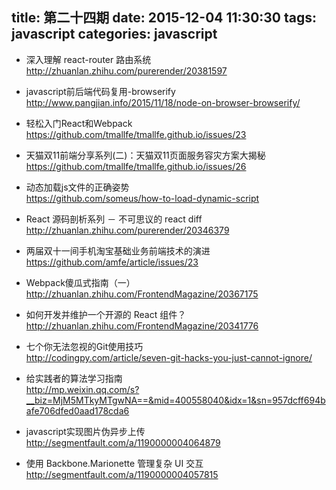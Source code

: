title: 第二十四期
date: 2015-12-04 11:30:30
tags: javascript
categories: javascript
---
- 深入理解 react-router 路由系统  
http://zhuanlan.zhihu.com/purerender/20381597

- javascript前后端代码复用-browserify  
http://www.pangjian.info/2015/11/18/node-on-browser-browserify/

- 轻松入门React和Webpack  
https://github.com/tmallfe/tmallfe.github.io/issues/23

- 天猫双11前端分享系列(二)：天猫双11页面服务容灾方案大揭秘  
https://github.com/tmallfe/tmallfe.github.io/issues/26

- 动态加载js文件的正确姿势  
https://github.com/someus/how-to-load-dynamic-script

- React 源码剖析系列 － 不可思议的 react diff  
http://zhuanlan.zhihu.com/purerender/20346379

- 两届双十一间手机淘宝基础业务前端技术的演进  
https://github.com/amfe/article/issues/23

- Webpack傻瓜式指南（一）  
http://zhuanlan.zhihu.com/FrontendMagazine/20367175

- 如何开发并维护一个开源的 React 组件？  
http://zhuanlan.zhihu.com/FrontendMagazine/20341776

- 七个你无法忽视的Git使用技巧  
http://codingpy.com/article/seven-git-hacks-you-just-cannot-ignore/

- 给实践者的算法学习指南  
http://mp.weixin.qq.com/s?__biz=MjM5MTkyMTgwNA==&mid=400558040&idx=1&sn=957dcff694bafe706dfed0aad178cda6


- javascript实现图片伪异步上传  
http://segmentfault.com/a/1190000004064879

- 使用 Backbone.Marionette 管理复杂 UI 交互  
http://segmentfault.com/a/1190000004057815

